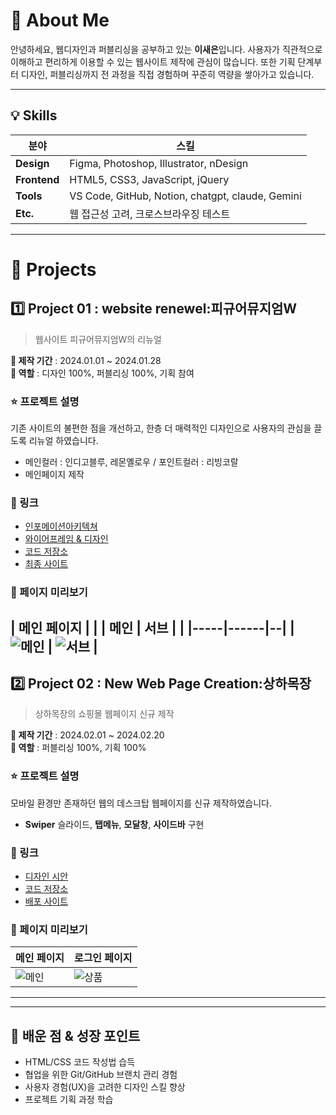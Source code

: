 

# 👋 About Me
안녕하세요, 웹디자인과 퍼블리싱을 공부하고 있는 **이새은**입니다.
사용자가 직관적으로 이해하고 편리하게 이용할 수 있는 웹사이트 제작에 관심이 많습니다.
또한 기획 단계부터 디자인, 퍼블리싱까지 전 과정을 직접 경험하며 꾸준히 역량을 쌓아가고 있습니다.

---

## 💡 Skills

| 분야 | 스킬 |
|-----|------|
| **Design** | Figma, Photoshop, Illustrator, nDesign |
| **Frontend** | HTML5, CSS3, JavaScript, jQuery |
| **Tools** | VS Code, GitHub, Notion, chatgpt, claude, Gemini |
| **Etc.** | 웹 접근성 고려, 크로스브라우징 테스트 |

---

# 💼 Projects

## 1️⃣ Project 01 : website renewel:피규어뮤지엄W
> 웹사이트 피규어뮤지엄W의 리뉴얼

**📆 제작 기간** : 2024.01.01 ~ 2024.01.28  
**🧑 역할** : 디자인 100%, 퍼블리싱 100%, 기획 참여  

### ⭐ 프로젝트 설명
기존 사이트의 불편한 점을 개선하고, 한층 더 매력적인 디자인으로 사용자의 관심을 끌도록 리뉴얼 하였습니다.

- 메인컬러 : 인디고블루, 레몬옐로우 / 포인트컬러 : 리빙코랄  
- 메인페이지 제작  

### 🚀 링크
- [인포메이션아키텍쳐](https://www.figma.com/proto/d0gp4SL5PQXM9iS7emewC4/%ED%94%BC%EA%B7%9C%EC%96%B4%EB%AE%A4%EC%A7%80%EC%97%84w_%ED%94%84%EB%A1%9C%EC%A0%9D%ED%8A%B81?node-id=21-7&t=BbqYUQjpuaMIOz0C-1&scaling=min-zoom&content-scaling=fixed&page-id=1%3A2)
- [와이어프레임 & 디자인](https://www.figma.com/proto/d0gp4SL5PQXM9iS7emewC4/%ED%94%BC%EA%B7%9C%EC%96%B4%EB%AE%A4%EC%A7%80%EC%97%84w_%ED%94%84%EB%A1%9C%EC%A0%9D%ED%8A%B81?node-id=736-388&p=f&t=mWf36h988qcm0tMf-1&scaling=scale-down&content-scaling=fixed&page-id=736%3A2)
- [코드 저장소](https://github.com/todms0925/portfolio2025/tree/main/project001)
- [최종 사이트](https://todms0925.github.io/portfolio2025/project001/)

### 👀 페이지 미리보기
| 메인 페이지 | |
| 메인 | 서브 | |
|-----|------|--|
| ![메인](이미지주소) | ![서브](이미지주소) |
---

## 2️⃣ Project 02 : New Web Page Creation:상하목장
> 상하목장의 쇼핑몰 웹페이지 신규 제작

**📆 제작 기간** : 2024.02.01 ~ 2024.02.20  
**🧑 역할** : 퍼블리싱 100%, 기획 100%

### ⭐ 프로젝트 설명
모바일 환경만 존재하던 웹의 데스크탑 웹페이지를 신규 제작하였습니다.

- **Swiper** 슬라이드, **탭메뉴**, **모달창**, **사이드바** 구현

### 🚀 링크
- [디자인 시안](https://www.figma.com/proto/Bka41X3pN26Kt37TSALdEl/%EC%83%81%ED%95%98%EB%AA%A9%EC%9E%A5_%ED%94%84%EB%A1%9C%EC%A0%9D%ED%8A%B82?node-id=124-1005&p=f&t=j2j8sDxPjj3xAW0V-1&scaling=scale-down&content-scaling=fixed&page-id=1%3A3)
- [코드 저장소](https://github.com/todms0925/portfolio2025/blob/main/project002/index.html)
- [배포 사이트](https://todms0925.github.io/portfolio2025/project002/)

### 👀 페이지 미리보기
| 메인 페이지 | 로그인 페이지 |
|------------|----------------|
| ![메인](<img width="3000" height="3000" alt="944893_OD15EW1" src="https://github.com/user-attachments/assets/97019646-7f6e-4993-a056-3d03cb9079dc" />) | ![상품](<img width="3000" height="3000" alt="944893_OD15EW1-1" src="https://github.com/user-attachments/assets/6e46e203-ff88-49b5-aa0d-9691a68a9b0d" />) |

---



---

## 🎯 배운 점 & 성장 포인트
- HTML/CSS 코드 작성법 습득
- 협업을 위한 Git/GitHub 브랜치 관리 경험
- 사용자 경험(UX)을 고려한 디자인 스킬 향상
- 프로젝트 기획 과정 학습
